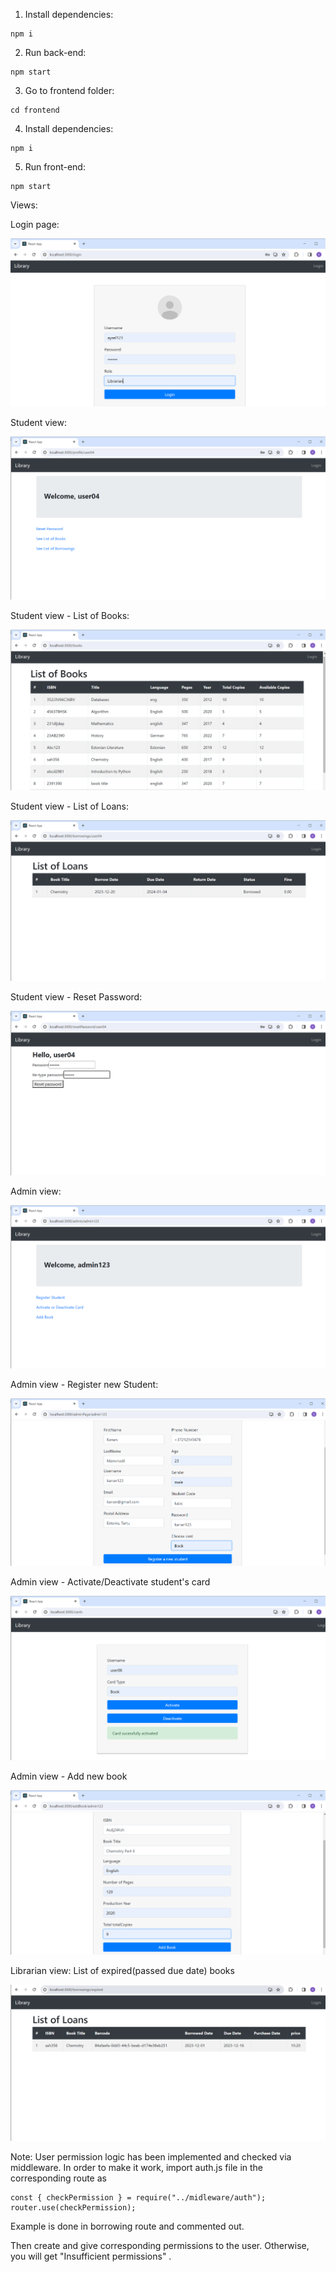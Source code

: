 1. Install dependencies:

```
npm i
```

2. Run back-end:

```
npm start
```

3. Go to frontend folder:

```
cd frontend
```

4. Install dependencies:

```
npm i
```

5. Run front-end:

```
npm start
```

Views:

Login page:

![alt text](photos\Login.png)

Student view:

![alt text](photos\StudentView.png)

Student view - List of Books:

![alt text](photos\ListOfBooks.png)

Student view - List of Loans:

![alt text](photos\ListOfLoans.png)

Student view - Reset Password:

![alt text](photos\ResetPassword.png)

Admin view:

![alt text](photos\AdminPage.png)

Admin view - Register new Student:

![alt text](photos\RegisterStudent.png)

Admin view - Activate/Deactivate student's card

![alt text](photos\ActivateCard.png)

Admin view - Add new book

![alt text](photos\AddBook.png)

Librarian view: List of expired(passed due date) books

![alt text](photos\ExpiredLoans.png)

Note:
User permission logic has been implemented and checked via middleware.
In order to make it work, import auth.js file in the corresponding route as

```
const { checkPermission } = require("../midleware/auth");
router.use(checkPermission);
```

Example is done in borrowing route and commented out.

Then create and give corresponding permissions to the user. Otherwise, you will get "Insufficient permissions" .

